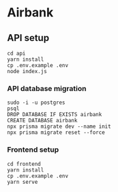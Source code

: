 # Airbank

## API setup
```
cd api
yarn install
cp .env.example .env
node index.js
```

### API database migration
```
sudo -i -u postgres
psql
DROP DATABASE IF EXISTS airbank
CREATE DATABASE airbank
npx prisma migrate dev --name init
npx prisma migrate reset --force
```

### Frontend setup
```
cd frontend
yarn install
cp .env.example .env
yarn serve
```
